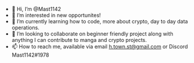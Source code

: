 - 👋 Hi, I’m @Mast1142
- 👀 I’m interested in new opportunites!
- 🌱 I’m currently learning how to code, more about crypto, day to day data operations.
- 💞️ I’m looking to collaborate on beginner friendly project along with anything I can contribute to manga and crypto projects. 
- 📫 How to reach me, available via email h.town.st@gmail.com or Discord Mast1142#1978

<!---
Mast1142/Mast1142 is a ✨ special ✨ repository because its `README.md` (this file) appears on your GitHub profile.
You can click the Preview link to take a look at your changes.
--->
